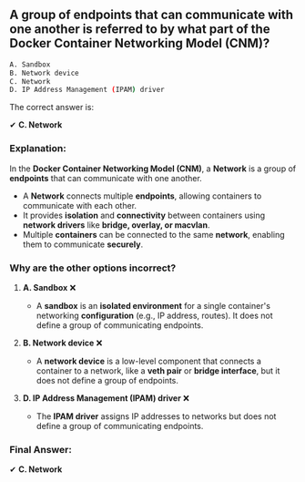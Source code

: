 ## A group of endpoints that can communicate with one another is referred to by what part of the Docker Container Networking Model (CNM)? 
```sh
A. Sandbox  
B. Network device  
C. Network  
D. IP Address Management (IPAM) driver  
```

The correct answer is:  

✔ **C. Network**  

### **Explanation:**  
In the **Docker Container Networking Model (CNM)**, a **Network** is a group of **endpoints** that can communicate with one another.  

- A **Network** connects multiple **endpoints**, allowing containers to communicate with each other.  
- It provides **isolation** and **connectivity** between containers using **network drivers** like **bridge, overlay, or macvlan**.  
- Multiple **containers** can be connected to the same **network**, enabling them to communicate **securely**.  

### **Why are the other options incorrect?**  

1. **A. Sandbox** ❌  
   - A **sandbox** is an **isolated environment** for a single container's networking **configuration** (e.g., IP address, routes). It does not define a group of communicating endpoints.

2. **B. Network device** ❌  
   - A **network device** is a low-level component that connects a container to a network, like a **veth pair** or **bridge interface**, but it does not define a group of endpoints.

3. **D. IP Address Management (IPAM) driver** ❌  
   - The **IPAM driver** assigns IP addresses to networks but does not define a group of communicating endpoints.  

### **Final Answer:**  
✔ **C. Network**
